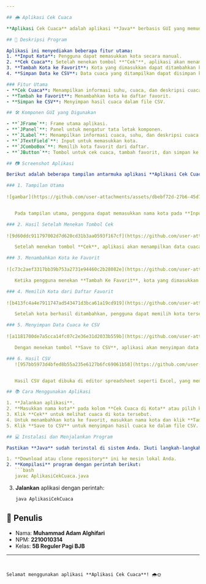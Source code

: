 ```yaml
---

## 🌦️ Aplikasi Cek Cuaca

**Aplikasi Cek Cuaca** adalah aplikasi **Java** berbasis GUI yang memungkinkan pengguna untuk memeriksa cuaca pada kota tertentu. Aplikasi ini memungkinkan Anda untuk memilih kota favorit, menambahkan kota baru ke favorit, serta menyimpan hasil data cuaca dalam bentuk file CSV untuk referensi di masa mendatang.

## 📜 Deskripsi Program

Aplikasi ini menyediakan beberapa fitur utama:
1. **Input Kota**: Pengguna dapat memasukkan kota secara manual.
2. **Cek Cuaca**: Setelah menekan tombol **"Cek"**, aplikasi akan menampilkan data cuaca pada kota yang dipilih atau yang dimasukkan.
3. **Tambah Kota ke Favorit**: Kota yang dimasukkan dapat ditambahkan ke daftar kota favorit untuk kemudahan akses.
4. **Simpan Data ke CSV**: Data cuaca yang ditampilkan dapat disimpan ke dalam file CSV untuk referensi.

### Fitur Utama
- **Cek Cuaca**: Menampilkan informasi suhu, cuaca, dan deskripsi cuaca.
- **Tambah ke Favorit**: Menambahkan kota ke daftar favorit.
- **Simpan ke CSV**: Menyimpan hasil cuaca dalam file CSV.

## 🛠️ Komponen GUI yang Digunakan

- **`JFrame`**: Frame utama aplikasi.
- **`JPanel`**: Panel untuk mengatur tata letak komponen.
- **`JLabel`**: Menampilkan informasi cuaca, suhu, dan deskripsi cuaca.
- **`JTextField`**: Input untuk memasukkan kota.
- **`JComboBox`**: Memilih kota favorit dari daftar.
- **`JButton`**: Tombol untuk cek cuaca, tambah favorit, dan simpan ke CSV.

## 📷 Screenshot Aplikasi

Berikut adalah beberapa tampilan antarmuka aplikasi **Aplikasi Cek Cuaca**:

### 1. Tampilan Utama
   
![gambar](https://github.com/user-attachments/assets/dbebf72d-27b6-45d7-9c54-74783cfea030)


   Pada tampilan utama, pengguna dapat memasukkan nama kota pada **Input Kota** atau memilih dari **Kota Favorit**.

### 2. Hasil Setelah Menekan Tombol Cek
   
![9d60ddc911797002d7d620cd31b3aa0593f167cf](https://github.com/user-attachments/assets/1afe8243-b9bd-435f-9621-4f5883017d62)

   Setelah menekan tombol **Cek**, aplikasi akan menampilkan data cuaca lengkap di area bawah dan pada tabel yang berisi informasi suhu dan deskripsi cuaca.

### 3. Menambahkan Kota ke Favorit
  
![c73c2aef3317bb39b753a2731e94460c2b28082e](https://github.com/user-attachments/assets/41cb66c3-6d46-481d-a5a0-e91e56417c97)

   Ketika pengguna menekan **Tambah Ke Favorit**, kota yang dimasukkan akan ditambahkan ke daftar **Kota Favorit**, dan akan muncul notifikasi bahwa kota telah berhasil ditambahkan.

### 4. Memilih Kota dari Daftar Favorit
  
![b413fc4a4e7911747ad543471d3bca61a19cd919](https://github.com/user-attachments/assets/c1fc780b-6db3-45b7-a935-e73627c5335c)

   Setelah kota berhasil ditambahkan, pengguna dapat memilih kota tersebut dari **ComboBox** favorit untuk melihat cuacanya di masa mendatang.

### 5. Menyimpan Data Cuaca ke CSV
  
![a1181700de7a5cca14fc07c2e36e31d2033b559b](https://github.com/user-attachments/assets/6a8b9457-9a61-44d9-8817-7a0cb7a823a9)

   Dengan menekan tombol **Save to CSV**, aplikasi akan menyimpan data cuaca dalam file CSV dan memberikan notifikasi tentang lokasi penyimpanan.

### 6. Hasil CSV
   ![957bb5973d4bfed8b55a235e6127b6fc69061b58](https://github.com/user-attachments/assets/3a4196d6-bc90-4e63-a2b9-6cee3cc526f7)


   Hasil CSV dapat dibuka di editor spreadsheet seperti Excel, yang menampilkan daftar kota beserta data cuaca dan deskripsinya.

## 📚 Cara Menggunakan Aplikasi

1. **Jalankan aplikasi**.
2. **Masukkan nama kota** pada kolom **Cek Cuaca di Kota** atau pilih kota dari **Kota Favorit**.
3. Klik **Cek** untuk melihat cuaca di kota tersebut.
4. Untuk menambahkan kota ke favorit, masukkan nama kota dan klik **Tambah Ke Favorit**.
5. Klik **Save to CSV** untuk menyimpan hasil cuaca ke dalam file CSV.

## 💻 Instalasi dan Menjalankan Program

Pastikan **Java** sudah terinstal di sistem Anda. Ikuti langkah-langkah berikut:

1. **Download atau clone repository** ini ke mesin lokal Anda.
2. **Kompilasi** program dengan perintah berikut:
   ```bash
   javac AplikasiCekCuaca.java
   ```
3. **Jalankan** aplikasi dengan perintah:
   ```bash
   java AplikasiCekCuaca
   ```

## 👤 Penulis
- Nama: **Muhammad Adam Alghifari**
- NPM: **2210010314**
- Kelas: **5B Reguler Pagi BJB**

---
```


Selamat menggunakan aplikasi **Aplikasi Cek Cuaca**! 🌧️🌞
